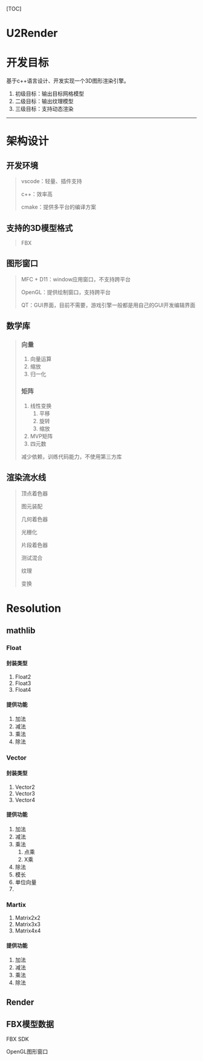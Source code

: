 [TOC]



# U2Render

# 开发目标

基于c++语言设计、开发实现一个3D图形渲染引擎。

1.   初级目标：输出目标网格模型
2.   二级目标：输出纹理模型
3.   三级目标：支持动态渲染

------

# 架构设计

## 开发环境

>   vscode：轻量、插件支持
>
>   c++：效率高
>
>   cmake：提供多平台的编译方案

## 支持的3D模型格式

>   FBX

## 图形窗口

>   MFC + D11：window应用窗口，不支持跨平台
>
>   OpenGL：提供绘制窗口，支持跨平台
>
>   QT：GUI界面，目前不需要，游戏引擎一般都是用自己的GUI开发编辑界面

## 数学库

>   ### 向量
>
>   1.   向量运算
>   2.   缩放
>   3.   归一化
>
>   ### 矩阵
>
>   1.   线性变换
>        1.   平移
>        2.   旋转
>        3.   缩放
>   2.   MVP矩阵
>   3.   四元数
>
>   减少依赖，训练代码能力，不使用第三方库

## 渲染流水线

>   顶点着色器
>
>   图元装配
>
>   几何着色器
>
>   光栅化
>
>   片段着色器
>
>   测试混合
>
>   纹理
>
>   变换

# Resolution

## mathlib

### Float

#### 封装类型

1.   Float2
2.   Float3
3.   Float4

#### 提供功能

1.   加法
2.   减法
3.   乘法
4.   除法

### Vector

#### 封装类型

1.   Vector2
2.   Vector3
3.   Vector4

#### 提供功能

1.   加法
2.   减法
3.   乘法
     1.   点乘
     2.   X乘
4.   除法
5.   模长
6.   单位向量
7.   

### Martix

1.   Matrix2x2
2.   Matrix3x3
3.   Matrix4x4

#### 提供功能

1.   加法
2.   减法
3.   乘法
4.   除法

## Render

## FBX模型数据

FBX SDK

OpenGL图形窗口
